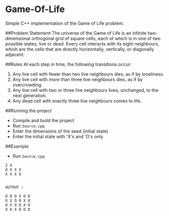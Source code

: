 # Game-Of-Life
Simple C++ implementation of the Game of Life problem.

##Problem Statement
The universe of the Game of Life is an infinite two-dimensional orthogonal grid of square cells, each of which is in one of two possible states, live or dead. Every cell interacts with its eight neighbours, which are the cells that are directly horizontally, vertically, or diagonally adjacent. 


##Rules
At each step in time, the following transitions occur:

1. Any live cell with fewer than two live neighbours dies, as if by loneliness.
2. Any live cell with more than three live neighbours dies, as if by overcrowding.
3. Any live cell with two or three live neighbours lives, unchanged, to the next generation.
4. Any dead cell with exactly three live neighbours comes to life.


##Running the project
* Compile and build the project
* Run `Source.cpp`
* Enter the dimensions of the seed (initial state)
* Enter the initial state with 'X's and 'O's only


##Example
* Run `Source.cpp`
```
2 4
O X X X
X X X O


OUTPUT :

O O O X O O
O X O O X O
O X O O X O
O O X O O O
```
 
